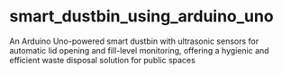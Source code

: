 # smart_dustbin_using_arduino_uno
An Arduino Uno-powered smart dustbin with ultrasonic sensors for automatic lid opening and fill-level monitoring, offering a hygienic and efficient waste disposal solution for public spaces

